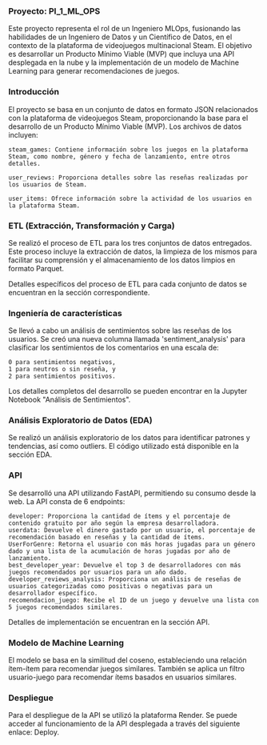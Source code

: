 ### Proyecto: PI_1_ML_OPS

Este proyecto representa el rol de un Ingeniero MLOps, fusionando las habilidades de un Ingeniero de Datos y un Científico de Datos, en el contexto de la plataforma de videojuegos multinacional Steam. El objetivo es desarrollar un Producto Mínimo Viable (MVP) que incluya una API desplegada en la nube y la implementación de un modelo de Machine Learning para generar recomendaciones de juegos.

### Introducción

El proyecto se basa en un conjunto de datos en formato JSON relacionados con la plataforma de videojuegos Steam, proporcionando la base para el desarrollo de un Producto Mínimo Viable (MVP). Los archivos de datos incluyen:

    steam_games: Contiene información sobre los juegos en la plataforma Steam, como nombre, género y fecha de lanzamiento, entre otros detalles.

    user_reviews: Proporciona detalles sobre las reseñas realizadas por los usuarios de Steam.

    user_items: Ofrece información sobre la actividad de los usuarios en la plataforma Steam.

### ETL (Extracción, Transformación y Carga)

Se realizó el proceso de ETL para los tres conjuntos de datos entregados. Este proceso incluye la extracción de datos, la limpieza de los mismos para facilitar su comprensión y el almacenamiento de los datos limpios en formato Parquet.

Detalles específicos del proceso de ETL para cada conjunto de datos se encuentran en la sección correspondiente.

### Ingeniería de características

Se llevó a cabo un análisis de sentimientos sobre las reseñas de los usuarios. Se creó una nueva columna llamada 'sentiment_analysis' para clasificar los sentimientos de los comentarios en una escala de:

    0 para sentimientos negativos,
    1 para neutros o sin reseña, y
    2 para sentimientos positivos.

Los detalles completos del desarrollo se pueden encontrar en la Jupyter Notebook "Análisis de Sentimientos".

### Análisis Exploratorio de Datos (EDA)

Se realizó un análisis exploratorio de los datos para identificar patrones y tendencias, así como outliers. El código utilizado está disponible en la sección EDA.

### API

Se desarrolló una API utilizando FastAPI, permitiendo su consumo desde la web. La API consta de 6 endpoints:

    developer: Proporciona la cantidad de ítems y el porcentaje de contenido gratuito por año según la empresa desarrolladora.
    userdata: Devuelve el dinero gastado por un usuario, el porcentaje de recomendación basado en reseñas y la cantidad de ítems.
    UserForGenre: Retorna el usuario con más horas jugadas para un género dado y una lista de la acumulación de horas jugadas por año de lanzamiento.
    best_developer_year: Devuelve el top 3 de desarrolladores con más juegos recomendados por usuarios para un año dado.
    developer_reviews_analysis: Proporciona un análisis de reseñas de usuarios categorizadas como positivas o negativas para un desarrollador específico.
    recomendacion_juego: Recibe el ID de un juego y devuelve una lista con 5 juegos recomendados similares.

Detalles de implementación se encuentran en la sección API.
### Modelo de Machine Learning

El modelo se basa en la similitud del coseno, estableciendo una relación ítem-ítem para recomendar juegos similares. También se aplica un filtro usuario-juego para recomendar ítems basados en usuarios similares.

### Despliegue

Para el despliegue de la API se utilizó la plataforma Render. Se puede acceder al funcionamiento de la API desplegada a través del siguiente enlace: Deploy.
